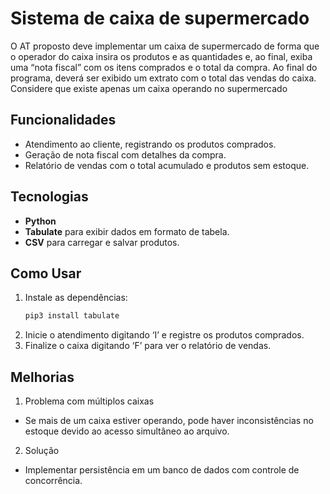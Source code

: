 # Sistema de caixa de supermercado

O AT proposto deve implementar um caixa de supermercado de forma que o operador do caixa insira os produtos e as quantidades e, ao final, exiba uma “nota fiscal” com os itens comprados e o total da compra. Ao final do programa, deverá ser exibido um extrato com o total das vendas do caixa. Considere que existe apenas um caixa operando no supermercado

## Funcionalidades

- Atendimento ao cliente, registrando os produtos comprados.
- Geração de nota fiscal com detalhes da compra.
- Relatório de vendas com o total acumulado e produtos sem estoque.

## Tecnologias

- **Python**
- **Tabulate** para exibir dados em formato de tabela.
- **CSV** para carregar e salvar produtos.

## Como Usar

1. Instale as dependências:  
   ```bash
   pip3 install tabulate
2.	Inicie o atendimento digitando ‘I’ e registre os produtos comprados.
3.	Finalize o caixa digitando ‘F’ para ver o relatório de vendas.


## Melhorias

1. Problema com múltiplos caixas

- Se mais de um caixa estiver operando, pode haver inconsistências no estoque devido ao acesso simultâneo ao arquivo.

2. Solução

- Implementar persistência em um banco de dados com controle de concorrência.